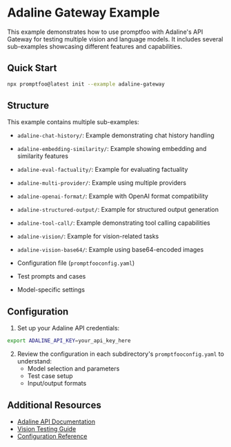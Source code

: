 # Adaline Gateway Example

This example demonstrates how to use promptfoo with Adaline's API Gateway for testing multiple vision and language models. It includes several sub-examples showcasing different features and capabilities.

## Quick Start

```bash
npx promptfoo@latest init --example adaline-gateway
```

## Structure

This example contains multiple sub-examples:

- `adaline-chat-history/`: Example demonstrating chat history handling
- `adaline-embedding-similarity/`: Example showing embedding and similarity features
- `adaline-eval-factuality/`: Example for evaluating factuality
- `adaline-multi-provider/`: Example using multiple providers
- `adaline-openai-format/`: Example with OpenAI format compatibility
- `adaline-structured-output/`: Example for structured output generation
- `adaline-tool-call/`: Example demonstrating tool calling capabilities
- `adaline-vision/`: Example for vision-related tasks
- `adaline-vision-base64/`: Example using base64-encoded images

- Configuration file (`promptfooconfig.yaml`)
- Test prompts and cases
- Model-specific settings

## Configuration

1. Set up your Adaline API credentials:

```bash
export ADALINE_API_KEY=your_api_key_here
```

2. Review the configuration in each subdirectory's `promptfooconfig.yaml` to understand:
   - Model selection and parameters
   - Test case setup
   - Input/output formats

## Additional Resources

- [Adaline API Documentation](https://docs.adaline.ai)
- [Vision Testing Guide](https://promptfoo.dev/docs/configuration/image-testing)
- [Configuration Reference](https://promptfoo.dev/docs/configuration/)
